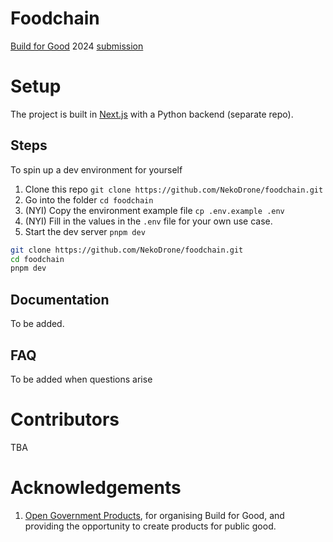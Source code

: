# Foodchain

[Build for Good](https://build.gov.sg) 2024 [submission](https://www.build.gov.sg/foodchain/)

# Setup

The project is built in [Next.js](https://nextjs.org/) with a Python backend (separate repo).

## Steps

To spin up a dev environment for yourself

1. Clone this repo `git clone https://github.com/NekoDrone/foodchain.git`
2. Go into the folder `cd foodchain`
3. (NYI) Copy the environment example file `cp .env.example .env`
4. (NYI) Fill in the values in the `.env` file for your own use case.
5. Start the dev server `pnpm dev`

```bash
git clone https://github.com/NekoDrone/foodchain.git
cd foodchain
pnpm dev
```

## Documentation

To be added.

## FAQ

To be added when questions arise

# Contributors

TBA

# Acknowledgements

1. [Open Government Products](https://open.gov.sg), for organising Build for Good, and providing the opportunity to create products for public good.